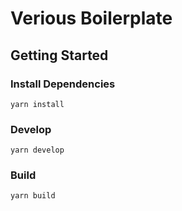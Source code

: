# Verious Boilerplate

## Getting Started

### Install Dependencies

    yarn install

### Develop

    yarn develop

### Build

    yarn build
